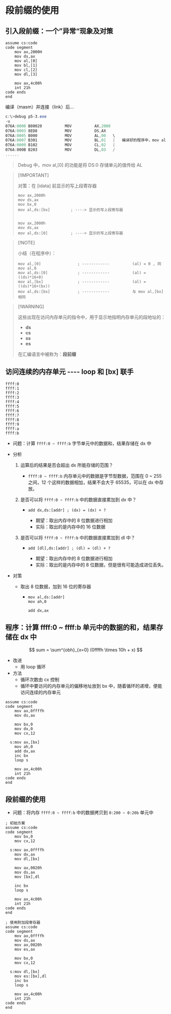 # 段前缀的使用



## 引入段前缀：一个”异常“现象及对策



```assembly
assume cs:code
code segment
    mov ax,2000H
    mov ds,ax
    mov al,[0]
    mov bl,[1]
    mov cl,[2]
    mov dl,[3]
    
    mov ax,4c00h
    int 21h
code ends
end
```



编译（masm）并连接（link）后...



```powershell
c:\>debug p5-3.exe
-u
076A:0000 B80020          MOV          AX,2000
076A:0003 8ED8            MOV          DS,AX
076A:0005 B000            MOV          AL,00   \
076A:0007 B301            MOV          BL,01   |   编译好的程序中，mov al,[0] 变成了将常量 0 传给 AL
076A:0009 B102            MOV          CL,02   |
076A:000B B203            MOV          DL,03   /
......
```



>   Debug 中，mov al,[0] 的功能是将 DS:0 存储单元的值传给 AL



>   [!IMPORTANT]
>
>   对策：在 [idata] 前显示的写上段寄存器
>
>   ```assembly
>   mov ax,2000h
>   mov ds,ax
>   mov bx,0
>   mov al,ds:[bx]         ; ----> 显示的写上段寄存器
>   
>   
>   mov ax,2000h
>   mov ds,ax
>   mov al,ds:[0]          ; ----> 显示的写上段寄存器
>   ```



>   [!NOTE]
>
>   小结（在程序中）：
>
>   ```assembly
>   mov al,[0]                ; ------------          (al) = 0 , 同 mov al,0
>   mov al,ds:[0]             ; ------------          (al) = ((ds)*16+0)
>   mov al,[bx]               ; ------------          (al) = ((ds)*16+(bx))
>   mov al,ds:[bx]            ; ------------          与 mov al,[bx] 相同
>   ```



>   [!WARNING]
>
>   这些出现在访问内存单元的指令中，用于显示地指明内存单元的段地址的：
>
>   -   **ds**
>   -   **cs**
>   -   **ss**
>   -   **es**
>
>   在汇编语言中被称为：**段前缀**





## 访问连续的内存单元  ---- loop 和 [bx] 联手



```assembly
ffff:0
ffff:1
ffff:2
ffff:3
ffff:4
ffff:5
ffff:6
ffff:7
ffff:8
ffff:9
ffff:a
ffff:b
```



-   问题：计算 `ffff:0 ~ ffff:b` 字节单元中的数据和，结果存储在 dx 中

-   分析

    1.  运算后的结果是否会超出 dx 所能存储的范围？

        -   `ffff:0 ~ ffff:b` 内存单元中的数据是字节型数据，范围在 0 ~ 255 之间，12 个这样的数据相加，结果不会大于 65535，可以在 dx 中存放。

    2.  是否可以将 `ffff:0 ~ ffff:b` 中的数据直接累加到 dx 中？

        -   ```assembly
            add dx,ds:[addr] ; (dx) = (dx) + ?
            ```

            -   期望：取出内存中的 8 位数据进行相加
            -   实际：取出的是内存中的 16 位数据

    3.  是否可以将 `ffff:0 ~ ffff:b` 中的数据直接累加到 dl 中？

        -   ```assembly
            add [dl],ds:[addr] ; (dl) = (dl) + ?
            ```

            -   期望：取出内存中的 8 位数据进行相加
            -   实际：取出的是内存中的 8 位数据，但是很有可能造成进位丢失。

-   对策

    -   取出 8 位数据，加到 16 位的寄存器

        -   ```assembly
            mov al,ds:[addr]
            mov ah,0
            
            add dx,ax
            ```





## 程序：计算 ffff:0 ~ ffff:b 单元中的数据的和，结果存储在 dx 中


$$
sum = \sum^{obh}_{x=0} (0ffffh \times 10h + x)
$$


-   改进
    -   用 loop 循环
-   方法
    -   循环次数由 cx 控制
    -   循环中要访问的内存单元的偏移地址放到 bx 中，随着循环的递增，便能访问连续的内存单元



```assembly
assume cs:code
code segment
    mov ax,0ffffh
    mov ds,ax
    
    mov bx,0
    mov dx,0
    mov cx,12
    
  s:mov ax,[bx]
    mov ah,0
    add dx,ax
    inc bx
    loop s
    
    mov ax,4c00h
    int 21h
code ends
end
```



## 段前缀的使用



-   问题：将内存 `ffff:0 ~ ffff:b` 中的数据拷贝到 `0:200 ~ 0:20b` 单元中



```assembly
; 初始方案
assume cs:code
code segment
    mov bx,0
    mov cx,12
    
  s:mov ax,0ffffh
    mov dx,ax
    mov dl,[bx]
    
    mov ax,0020h
    mov ds,ax
    mov [bx],dl
    
    inc bx
    loop s
    
    mov ax,4c00h
    int 21h
code ends
end
```



```assembly
; 使用附加段寄存器
assume cs:code
code segment
    mov ax,0ffffh
    mov ds,ax
    mov ax,0020h
    mov es,ax
    
    mov bx,0
    mov cx,12
    
  s:mov dl,[bx]
    mov es:[bx],dl
    inc bx
    loop s
    
    mov ax,4c00h
    int 21h
code ends
end
```